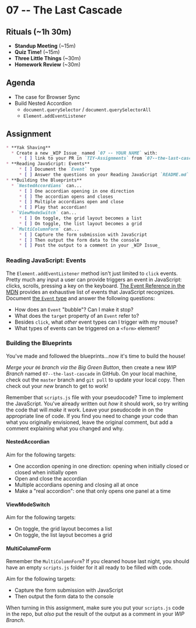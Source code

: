 
# 07 -- The Last Cascade

## Rituals (~1h 30m)

* **Standup Meeting** (~15m)
* **Quiz Time!** (~15m)
* **Three Little Things** (~30m)
* **Homework Review** (~30m)

## Agenda

* The case for Browser Sync
* Build Nested Accordion
  * `document.querySelector` / `document.querySelectorAll`
  * `Element.addEventListener`

## Assignment

```markdown
* **Yak Shaving**
  * Create a new _WIP Issue_ named `07 -- YOUR NAME` with:
     * [ ] link to your PR in `TIY-Assignments` from `07--the-last-cascade` into `master`
* **Reading JavaScript: Events**
     * [ ] Document the `Event` type
     * [ ] Answer the questions on your Reading JavaScript `README.md`
* **Building the Blueprints**
  * `NestedAccordians` can...
     * [ ] One accordian opening in one direction
     * [ ] The accordian opens and closes
     * [ ] Multiple accordians open and close
     * [ ] Play that accordian! 
  * `ViewModeSwitch` can...
     * [ ] On toggle, the grid layout becomes a list
     * [ ] On toggle, the list layout becomes a grid
  * `MultiColumnForm` can...
     * [ ] Capture the form submission with JavaScript
     * [ ] Then output the form data to the console
     * [ ] Post the output to a comment in your _WIP Issue_
```

### Reading JavaScript: Events

The `Element.addEventListener` method isn't just limited to `click` events. Pretty much any input a user can provide triggers an event in JavaScript: clicks, scrolls, pressing a key on the keyboard. [The Event Reference in the MDN](https://developer.mozilla.org/en-US/docs/Web/Events) provides an exhaustive list of events that JavaScript recognizes. Document [the `Event` type](https://developer.mozilla.org/en-US/docs/Web/API/Event) and answer the following questions:

* How does an `Event` "bubble"? Can I make it stop?
* What does the `target` property of an `Event` refer to?
* Besides `click`, what _other_ event types can I trigger with my mouse?
* What types of events can be triggered on a `<form>` element?

### Building the Blueprints
You've made and followed the blueprints...now it's time to build the house!

_Merge your `06` branch via the Big Green Button_, then create a new _WIP Branch_ named `07--the-last-cascade` in GitHub. On your local machine, check out the `master` branch and `git pull` to update your local copy. Then check out your _new_ branch to get to work!

Remember that `scripts.js` file with your pseudocode? Time to implement the JavaScript. You've already written out _how_ it should work, so try writing the code that will _make_ it work. Leave your pseudocode in on the appropriate line of code. If you find you need to change your code than what you originally envisioned, leave the original comment, but add a comment explaining what you changed and why.

#### NestedAccordian

Aim for the following targets:

* One accordion opening in one direction: opening when initially closed or closed when initially open
* Open and close the accordian
* Multiple accordians opening and closing all at once
* Make a "real accordion": one that only opens one panel at a time


#### ViewModeSwitch

Aim for the following targets:

* On toggle, the grid layout becomes a list
* On toggle, the list layout becomes a grid

#### MultiColumnForm

Remember the `MultiColumnForm`? If you cleaned house last night, you should have an empty `scripts.js` folder for it all ready to be filled with code. 

Aim for the following targets:

* Capture the form submission with JavaScript
* Then output the form data to the console

When turning in this assignment, make sure you put your `scripts.js` code in the repo, but _also_ put the result of the output as a comment in your _WIP Branch_.

